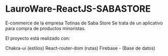 # LauroWare-ReactJS-SABASTORE

E-commerce de la empresa Totinas de Saba Store
Se trata de un aplicativo para compra de productos minoristas.

El proyecto está realizado con:

Chakra-ui (estilos)
React-router-dom (rutas)
Firebase - (Base de datos)
